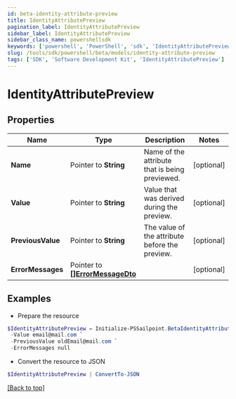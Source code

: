 ```yaml
---
id: beta-identity-attribute-preview
title: IdentityAttributePreview
pagination_label: IdentityAttributePreview
sidebar_label: IdentityAttributePreview
sidebar_class_name: powershellsdk
keywords: ['powershell', 'PowerShell', 'sdk', 'IdentityAttributePreview'] 
slug: /tools/sdk/powershell/beta/models/identity-attribute-preview
tags: ['SDK', 'Software Development Kit', 'IdentityAttributePreview']
---
```



# IdentityAttributePreview

## Properties

Name | Type | Description | Notes
------------ | ------------- | ------------- | -------------
**Name** |  Pointer to **String** | Name of the attribute that is being previewed. | [optional] 
**Value** |  Pointer to **String** | Value that was derived during the preview. | [optional] 
**PreviousValue** |  Pointer to **String** | The value of the attribute before the preview. | [optional] 
**ErrorMessages** |  Pointer to [**[]ErrorMessageDto**](error-message-dto) |  | [optional] 

## Examples

- Prepare the resource
```powershell
$IdentityAttributePreview = Initialize-PSSailpoint.BetaIdentityAttributePreview  -Name email `
 -Value email@mail.com `
 -PreviousValue oldEmail@mail.com `
 -ErrorMessages null
```

- Convert the resource to JSON
```powershell
$IdentityAttributePreview | ConvertTo-JSON
```


[[Back to top]](#) 

